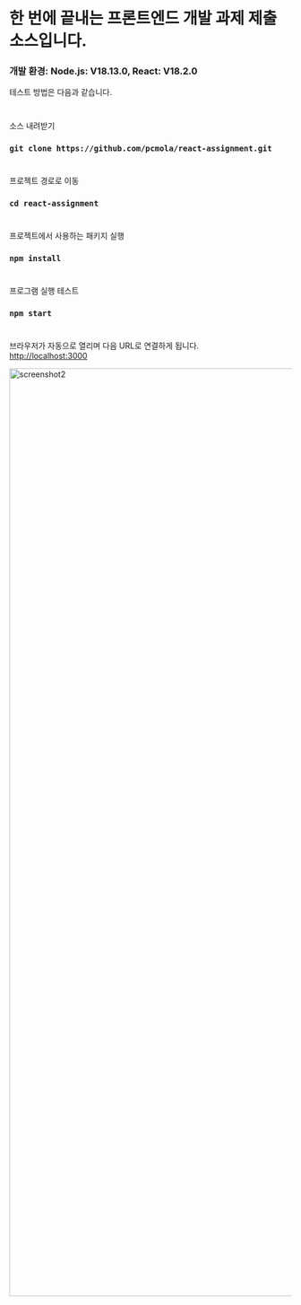# 한 번에 끝내는 프론트엔드 개발 과제 제출 소스입니다. 
### 개발 환경: Node.js: V18.13.0, React: V18.2.0
테스트 방법은 다음과 같습니다. 
#
소스 내려받기
###  `git clone https://github.com/pcmola/react-assignment.git`  
#  
프로젝트 경로로 이동
### `cd react-assignment`
#
프로젝트에서 사용하는 패키지 실행
### `npm install`
#
프로그램 실행 테스트
### `npm start`
#
브라우저가 자동으로 열리며 다음 URL로 연결하게 됩니다.\
[http://localhost:3000](http://localhost:3000)

<img width="1654" alt="screenshot2" src="https://user-images.githubusercontent.com/20479087/216771261-9c34d719-f753-459c-b7d7-e8b3821a3518.png">

